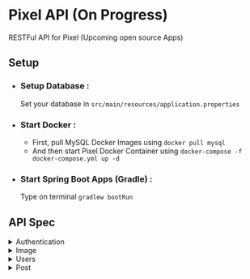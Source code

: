 # Pixel API (On Progress)

 RESTFul API for Pixel (Upcoming open source Apps)

## Setup

- ### Setup Database :

  Set your database in `src/main/resources/application.properties` 

- ### Start Docker : 
  
  - First, pull MySQL Docker Images using `docker pull mysql` 
  - And then start Pixel Docker Container using `docker-compose -f docker-compose.yml up -d`

- ### Start Spring Boot Apps (Gradle) :

  Type on terminal `gradlew bootRun`



## API Spec

<details>
  <summary>Authentication</summary>

## Login

Request :

- Method : POST
- Endpoint : `/api/auth/login`
- Header :
  - Content-Type: multipart/form-data
  - Accept: application/json
- Body :

```json
{
    "email" : "string",
    "password" : "string"
}
```
  

Response :

  ```json
  {
      "code" : "number",
      "error" : "boolean",
      "message" : "string",
      "data" : {
          "id" : "string, unique",
          "name" : "string",
          "email" : "string",
          "gender" : "string",
          "phone" : "string",
          "photo" : "string",
          "updated_at" : "Date",
          "deleted_at" : "Date",
          "token" : "string"
      }
  }
  ```


## Register

Request :

- Method : POST
- Endpoint : `/api/auth/register`
- Header :
  - Content-Type: multipart/form-data
  - Accept: application/json
- Body :

```json
{
    "name" : "string",
    "email" : "string",
    "password" : "string",
    "gender" : "string",
    "phone" : "string",
    "photo" : "file"
}
```

Response :

  ```json
  {
      "code" : "number",
      "error" : "boolean",
      "message" : "string",
      "data" : {
          "id" : "string, unique",
          "name" : "string",
          "email" : "string",
          "gender" : "string",
          "phone" : "string",
          "photo" : "string",
          "updated_at" : "Date",
          "deleted_at" : "Date"
      }
  }
  ```

</details>

<details>
  <summary>Image</summary>

  ## Get Image
  
  Request :
  
  - Method : GET
  - Endpoint : `/api/images/{id_image}`
  - Header :
    - Accept: application/json
  
  Response : Image

</details>

<details>
  <summary>Users</summary>

## Authentication

All API in users must use this authentication

- Header :
  - Authorization : `Bearer your_api_key`

## Create User

Request :

- Method : POST
- Endpoint : `/api/users`
- Header :
  - Content-Type: multipart/form-data
  - Accept: application/json
- Body :

```json
{
    "name" : "string",
    "email" : "string",
    "password" : "string",
    "gender" : "string",
    "phone" : "string",
    "photo" : "file"
}
```

  Response :

  ```json
  {
      "code" : "number",
      "error" : "boolean",
      "message" : "string",
      "data" : {
          "id" : "string, unique",
          "name" : "string",
          "email" : "string",
          "gender" : "string",
          "phone" : "string",
          "photo" : "string",
          "updated_at" : "Date",
          "deleted_at" : "Date"
      }
  }
  ```

  ## Get User

  Request :

  - Method : GET
  - Endpoint : `/api/users/{id_user}`
  - Header :
    - Accept: application/json

  Response :

  ```json
  {
      "code" : "number",
      "error" : "boolean",
      "message" : "string",
      "data" : {
          "id" : "string, unique",
          "name" : "string",
          "email" : "string",
          "gender" : "string",
          "phone" : "string",
          "photo" : "string",
          "updated_at" : "Date",
          "deleted_at" : "Date"
      }
  }
  ```

  ## List User

  Request :

  - Method : GET
  - Endpoint : `/api/users`
  - Header :
    - Accept: application/json
  - Query Params
    - page : number, def = 1
    - size : number, def = 10

  Response :

  ```json
  {
      "code" : "number",
      "error" : "boolean",
      "message" : "string",
      "currentPage" : "number",
      "isLast" : "boolean",
      "totalPage" : "number",
      "data" : [
          {
              "id" : "string, unique",
              "name" : "string",
              "email" : "string",
              "gender" : "string",
              "phone" : "string",
              "photo" : "string",
              "updated_at" : "Date",
              "deleted_at" : "Date"
          }
      ]
  }
  ```

  ## Update User

  Request :

  - Method : PUT
  - Endpoint : `/api/users/{id_user}`
  - Header :
    - Content-Type: multipart/form-data
    - Accept: application/json
  - Body :

  ```json
  {
      "name" : "string",
      "email" : "string",
      "password" : "string",
      "gender" : "string",
      "phone" : "string",
      "photo" : "file"
  }
  ```

  Response :

  ```json
  {
      "code" : "number",
      "error" : "boolean",
      "message" : "string",
      "data" : {
          "id" : "string, unique",
          "name" : "string",
          "email" : "string",
          "gender" : "string",
          "phone" : "string",
          "photo" : "string",
          "updated_at" : "Date",
          "deleted_at" : "Date"
      }
  }
  ```

  ## Change Password

  Request :

  - Method : PUT
  - Endpoint : `/api/users/{id_user}/changepassword`
  - Header :
    - Content-Type: multipart/form-data
    - Accept: application/json
  - Body :

  ```json
  {
      "oldPassword" : "string",
      "newPassword" : "string"
  }
  ```

  Response :

  ```json
  {
      "code" : "number",
      "error" : "boolean",
      "message" : "string",
      "data" : {
          "id" : "string, unique",
          "name" : "string",
          "email" : "string",
          "gender" : "string",
          "phone" : "string",
          "photo" : "string",
          "updated_at" : "Date",
          "deleted_at" : "Date"
      }
  }
  ```

  ## Delete User

  Request :

  - Method : DELETE
  - Endpoint : `/api/users/{id_user}`
  - Header :
    - Accept: application/json

  Response :

  ```json
  {
      "code" : "number",
      "error" : "boolean",
      "message" : "string",
      "data" : {}
  }
  ```
</details>


<details>
  <summary>Post</summary>

## Authentication

All API in post must use this authentication

- Header :
  - Authorization : `Bearer your_api_key`

## Create Post

Request :

- Method : POST
- Endpoint : `/api/post`
- Header :
    - Content-Type: multipart/form-data
    - Accept: application/json
- Body :

```json
{
    "title" : "string",
    "description" : "string",
    "users_id" : "string",
    "image" : "file"
}
```

  Response :

  ```json
  {
      "code" : "number",
      "error" : "boolean",
      "message" : "string",
      "data" : {
          "id" : "string, unique",
          "title" : "string",
          "description" : "string",
          "image" : "string",
          "updated_at" : "Date",
          "deleted_at" : "Date"
      }
  }
  ```

## Detail Post

Request :

- Method : GET
- Endpoint : `/api/post/{id_post}`
- Header :
  - Accept: application/json

Response :

  ```json
  {
      "code" : "number",
      "error" : "boolean",
      "message" : "string",
      "data" : {
          "id": "string",
          "title": "string",
          "description": "string",
          "image": "string",
          "created_at": "date",
          "updated_at": "date"
      }
  }
  ```

## List Post

Request :

- Method : GET
- Endpoint : `/api/users`
- Header :
  - Accept: application/json
- Query Params
  - page : number, def = 1
  - size : number, def = 10
  - users_id : string, def = null

Response :

  ```json
  {
      "code" : "number",
      "error" : "boolean",
      "message" : "string",
      "currentPage" : "number",
      "isLast" : "boolean",
      "totalPage" : "number",
      "data" : [
          {
            "id": "string",
            "title": "string",
            "description": "string",
            "image": "string",
            "created_at": "date",
            "updated_at": "date",
            "users": {
                "name": "string",
                "photo": "string",
                "id": "string"
            }
          }
      ]
  }
  ```

## Update Post

Request :

- Method : PUT
- Endpoint : `/api/post/{id_post}`
- Header :
  - Content-Type: multipart/form-data
  - Accept: application/json
- Body :

```json
{
    "title" : "string",
    "description" : "string",
    "users_id" : "string",
    "image" : "file, allow null"
}
```

Response :

  ```json
  {
      "code" : "number",
      "error" : "boolean",
      "message" : "string",
      "data" : {
          "id" : "string, unique",
          "title" : "string",
          "description" : "string",
          "image" : "string",
          "updated_at" : "Date",
          "deleted_at" : "Date"
      }
  }
  ```

## Delete Post

Request :

- Method : DELETE
- Endpoint : `/api/post/{id_post}`
- Header :
  - Accept: application/json

Response :

  ```json
  {
      "code" : "number",
      "error" : "boolean",
      "message" : "string",
      "data" : {}
  }
  ```
</details>